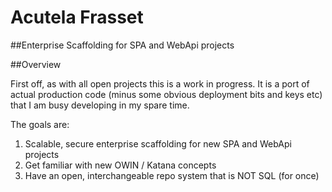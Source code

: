 # Acutela Frasset

##Enterprise Scaffolding for SPA and WebApi projects

##Overview

First off, as with all open projects this is a work in progress. It is a port of actual production code (minus some obvious deployment bits and keys etc) that I am busy developing in my spare time. 

The goals are:
1. Scalable, secure enterprise scaffolding for new SPA and WebApi projects
2. Get familiar with new OWIN / Katana concepts
3. Have an open, interchangeable repo system that is NOT SQL (for once)